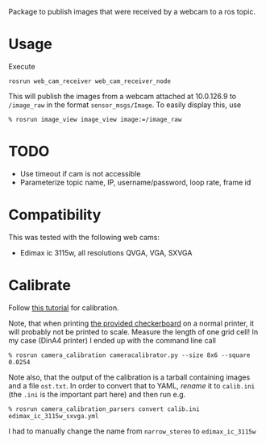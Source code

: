 Package to publish images that were received by a webcam to a ros topic.


# Usage

Execute

    rosrun web_cam_receiver web_cam_receiver_node

This will publish the images from a webcam attached at 10.0.126.9 to
`/image_raw` in the format `sensor_msgs/Image`.  To easily display this, use

    % rosrun image_view image_view image:=/image_raw


# TODO

- Use timeout if cam is not accessible
- Parameterize topic name, IP, username/password, loop rate, frame id


# Compatibility

This was tested with the following web cams:

- Edimax ic 3115w, all resolutions QVGA, VGA, SXVGA


# Calibrate

Follow
[this tutorial](http://wiki.ros.org/camera_calibration/Tutorials/MonocularCalibration)
for calibration.

Note, that when printing
[the provided checkerboard](http://wiki.ros.org/camera_calibration/Tutorials/MonocularCalibration?action=AttachFile&do=view&target=check-108.pdf)
on a normal printer, it will probably not be printed to scale.  Measure the
length of one grid cell!  In my case (DinA4 printer) I ended up with the
command line call

    % rosrun camera_calibration cameracalibrator.py --size 8x6 --square 0.0254

Note also, that the output of the calibration is a tarball containing images
and a file `ost.txt`.  In order to convert that to YAML, *rename* it to
`calib.ini` (the `.ini` is the important part here) and then run e.g.

    % rosrun camera_calibration_parsers convert calib.ini edimax_ic_3115w_sxvga.yml

I had to manually change the name from `narrow_stereo` to `edimax_ic_3115w`
